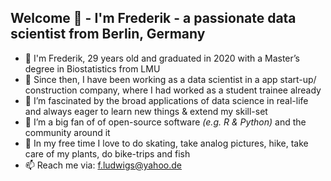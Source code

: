 ## Welcome 👋 - I'm Frederik - a passionate data scientist from Berlin, Germany

- 👋 I'm Frederik, 29 years old and graduated in 2020 with a Master’s degree in Biostatistics from LMU
- 🏢 Since then, I have been working as a data scientist in a app start-up/ construction company, where I had worked as a student trainee already
- 👀 I’m fascinated by the broad applications of data science in real-life and always eager to learn new things & extend my skill-set
- 💞️ I’m a big fan of of open-source software *(e.g. R & Python)* and the community around it
- :sparkling_heart: In my free time I love to do skating, take analog pictures, hike, take care of my plants, do bike-trips and fish
- 📫 Reach me via: f.ludwigs@yahoo.de

<!---
rollator3000/rollator3000 is a ✨ special ✨ repository because its `README.md` (this file) appears on your GitHub profile.
You can click the Preview link to take a look at your changes.
--->
